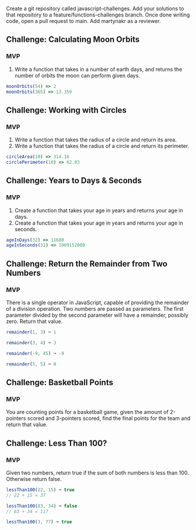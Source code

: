 Create a git repository called javascript-challenges. Add your solutions to that repository to a feature/functions-challenges branch. Once done writing code, open a pull request to main. Add martynakr as a reviewer.

## Challenge: Calculating Moon Orbits

### MVP

1. Write a function that takes in a number of earth days, and returns the
   number of orbits the moon can perform given days.

```js
moonOrbits(54) => 2
moonOrbits(365) => 13.359
```

## Challenge: Working with Circles

### MVP

1. Write a function that takes the radius of a circle and return its area.
2. Write a function that takes the radius of a circle and return its perimeter.

```js
circleArea(10) => 314.16
circlePerimeter(10) => 62.83
```

## Challenge: Years to Days & Seconds

### MVP

1. Create a function that takes your age in years and returns your age in days.
1. Create a function that takes your age in years and returns your age in seconds.

```js
ageInDays(32) => 11680
ageInSeconds(32) => 1009152000
```

## Challenge: Return the Remainder from Two Numbers

### MVP

There is a single operator in JavaScript, capable of providing the remainder of a division operation. Two numbers are passed as parameters. The first parameter divided by the second parameter will have a remainder, possibly zero. Return that value.

```js
remainder(1, 3) ➞ 1

remainder(3, 4) ➞ 3

remainder(-9, 45) ➞ -9

remainder(5, 5) ➞ 0
```

## Challenge: Basketball Points

### MVP

You are counting points for a basketball game, given the amount of 2-pointers scored and 3-pointers scored, find the final points for the team and return that value.

## Challenge: Less Than 100?

### MVP

Given two numbers, return true if the sum of both numbers is less than 100. Otherwise return false.

```js
lessThan100(22, 15) ➞ true
// 22 + 15 = 37

lessThan100(83, 34) ➞ false
// 83 + 34 = 117

lessThan100(3, 77) ➞ true
```